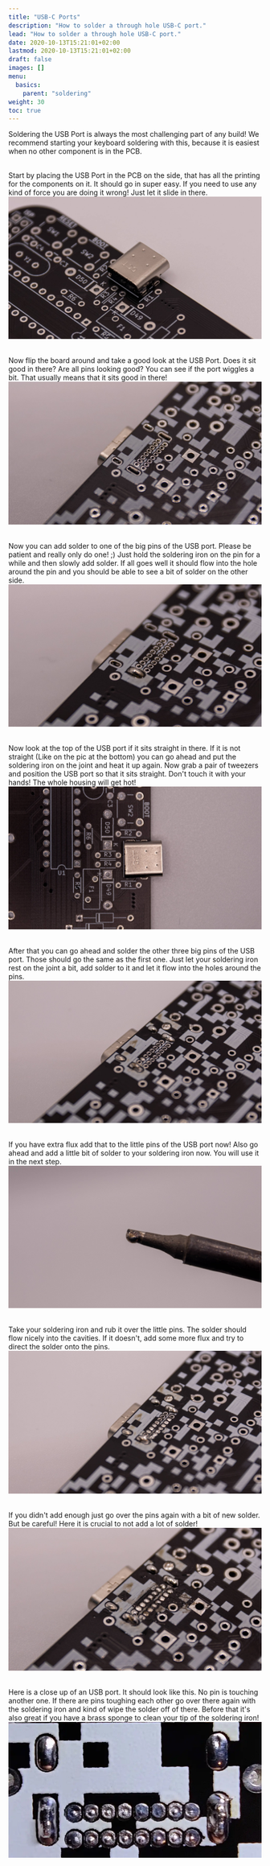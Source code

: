 ```yaml
---
title: "USB-C Ports"
description: "How to solder a through hole USB-C port."
lead: "How to solder a through hole USB-C port."
date: 2020-10-13T15:21:01+02:00
lastmod: 2020-10-13T15:21:01+02:00
draft: false
images: []
menu:
  basics:
    parent: "soldering"
weight: 30
toc: true
---
```


Soldering the USB Port is always the most challenging part of any build! We recommend starting your keyboard soldering with this, because it is easiest when no other component is in the PCB.


<br>Start by placing the USB Port in the PCB on the side, that has all the printing for the components on it. It should go in super easy. If you need to use any kind of force you are doing it wrong! Just let it slide in there.
![usb-start](usb-start.jpg)

<br>Now flip the board around and take a good look at the USB Port. Does it sit good in there? Are all pins looking good? You can see if the port wiggles a bit. That usually means that it sits good in there!
![usb-bottom](usb-bottom.jpg)

<br>Now you can add solder to one of the big pins of the USB port. Please be patient and really only do one! ;) Just hold the soldering iron on the pin for a while and then slowly add solder. If all goes well it should flow into the hole around the pin and you should be able to see a bit of solder on the other side.
![usb-bottom-1soldered](usb-bottom-1soldered.jpg)

<br>Now look at the top of the USB port if it sits straight in there. If it is not straight (Like on the pic at the bottom) you can go ahead and put the soldering iron on the joint and heat it up again. Now grab a pair of tweezers and position the USB port so that it sits straight. Don't touch it with your hands! The whole housing will get hot!
![usb-crooked](usb-crooked.jpg)

<br>After that you can go ahead and solder the other three big pins of the USB port. Those should go the same as the first one. Just let your soldering iron rest on the joint a bit, add solder to it and let it flow into the holes around the pins.
![usb-bottom-4soldered](usb-bottom-4soldered.jpg)

<br>If you have extra flux add that to the little pins of the USB port now! Also go ahead and add a little bit of solder to your soldering iron now. You will use it in the next step.
![irontip](irontip.jpg)

<br>Take your soldering iron and rub it over the little pins. The solder should flow nicely into the cavities. If it doesn't, add some more flux and try to direct the solder onto the pins.
![usb-bottom-partlysoldered](usb-bottom-partlysoldered.jpg)

<br>If you didn't add enough just go over the pins again with a bit of new solder. But be careful! Here it is crucial to not add a lot of solder!
![usb-bottom-fullysoldered](usb-bottom-fullysoldered.jpg)

<br>Here is a close up of an USB port. It should look like this. No pin is touching another one. If there are pins toughing each other go over there again with the soldering iron and kind of wipe the solder off of there. Before that it's also great if you have a brass sponge to clean your tip of the soldering iron!
![usb-done](usb-done.webp)
